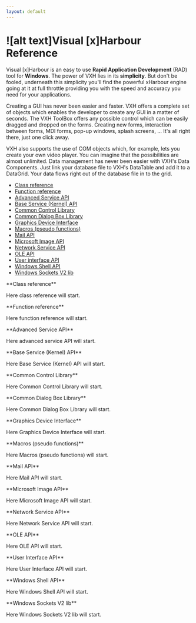 ```yaml
---
layout: default
---
```

![alt text]Visual [x]Harbour Reference
====================
Visual [x]Harbour is an easy to use **Rapid Application Development** (RAD) tool for **Windows**.  The power of VXH lies in its **simplicity**. But don't be fooled, underneath this simplicity you'll find the powerful xHarbour engine going at it at full throttle providing you with the speed and accuracy you need for your applications.

Creating a GUI has never been easier and faster. VXH offers a complete set of objects which enables the developer to create any GUI in a matter of seconds. The VXH ToolBox offers any possible control which can be easily dragged and dropped on the forms. Creating new forms, interaction between forms, MDI forms, pop-up windows, splash screens, ... It's all right there, just one click away.

VXH also supports the use of COM objects which, for example, lets you create your own video player. You can imagine that the possibilities are almost unlimited. Data management has never been easier with VXH's Data Components. Just link your database file to VXH's DataTable and add it to a DataGrid. Your data flows right out of the database file in to the grid.

* [Class reference](#class_ref "class reference")  
* [Function reference](#function_ref "function reference")  
* [Advanced Service API](#advanced_service_api "Advanced Service API")  
* [Base Service (Kernel) API](#base_service_kernel_api "Base Service (Kernel) API")  
* [Common Control Library](#common_control_lib "Common Control Library")  
* [Common Dialog Box Library](#common_dialob_box_lib "Common Dialog Box Library")  
* [Graphics Device Interface](#grafics_device_interface "Graphic Device Interface")  
* [Macros (pseudo functions)](#macros "Macros (pseudo functions)")  
* [Mail API](#mail_api "Mail API")  
* [Microsoft Image API](#ms_image_api "Microsoft Image API")  
* [Network Service API](#network_service_api "Network Service API")  
* [OLE API](#ole_api "OLE API")  
* [User interface API](#ui_api "User Interface API")  
* [Windows Shell API](#shell_api "Windows Shell API")  
* [Windows Sockets V2 lib](#soc_v2_lib "Windows Sockets V2")  



<SECTION ID="class_ref">
</SECTION>
**Class reference**

Here class reference will start.



<SECTION ID="function_ref">
</SECTION>
**Function reference**

Here function reference will start.



<SECTION ID="advanced_service_api">
</SECTION>
**Advanced Service API**

Here advanced service API will start.



<SECTION ID="base_service_kernel_api">
</SECTION>
**Base Service (Kernel) API**

Here Base Service (Kernel) API will start.



<SECTION ID="common_control_lib">
</SECTION>
**Common Control Library**

Here Common Control Library will start.



<SECTION ID="common_dialob_box_lib">
</SECTION>
**Common Dialog Box Library**

Here Common Dialog Box Library will start.



<SECTION ID="grafics_device_interface">
</SECTION>
**Graphics Device Interface**

Here Graphics Device Interface will start.



<SECTION ID="macros">
</SECTION>
**Macros (pseudo functions)**

Here Macros (pseudo functions) will start.



<SECTION ID="mail_api">
</SECTION>
**Mail API**

Here Mail API will start.



<SECTION ID="ms_image_api">
</SECTION>
**Microsoft Image API**

Here Microsoft Image API will start.



<SECTION ID="network_service_api">
</SECTION>
**Network Service API**

Here Network Service API will start.



<SECTION ID="ole_api">
</SECTION>
**OLE API**

Here OLE API will start.



<SECTION ID="ui_api">
</SECTION>
**User Interface API**

Here User Interface API will start.



<SECTION ID="shell_api">
</SECTION>
**Windows Shell API**

Here Windows Shell API will start.



<SECTION ID="soc_v2_lib">
</SECTION>
**Windows Sockets V2 lib**

Here Windows Sockets V2 lib will start.




